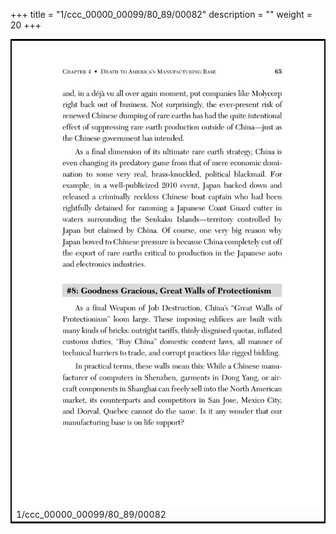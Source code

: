 +++
title = "1/ccc_00000_00099/80_89/00082"
description = ""
weight = 20
+++

<table style="border:2px solid black;max-width:800px;max-height:800px;" 
><tr><td>
<img class="center-fit-jpg"
src="/jpg_/out_jpg_dbc_082.jpg">
1/ccc_00000_00099/80_89/00082
</img></td></tr></table>
